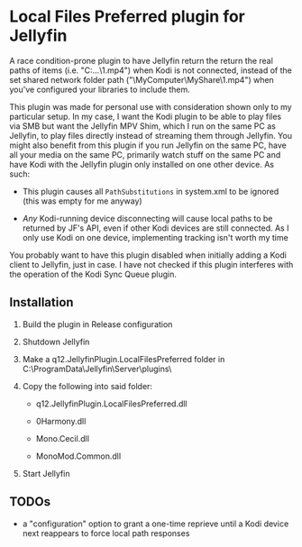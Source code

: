 # Local Files Preferred plugin for Jellyfin

A race condition-prone plugin to have Jellyfin return the return the real paths of items (i.e. "C:\...\1.mp4") when Kodi is not connected, instead of the set shared network folder path ("\\MyComputer\MyShare\1.mp4") when you've configured your libraries to include them.

This plugin was made for personal use with consideration shown only to my particular setup. In my case, I want the Kodi plugin to be able to play files via SMB but want the Jellyfin MPV Shim, which I run on the same PC as Jellyfin, to play files directly instead of streaming them through Jellyfin. You might also benefit from this plugin if you run Jellyfin on the same PC, have all your media on the same PC, primarily watch stuff on the same PC and have Kodi with the Jellyfin plugin only installed on one other device. As such:

* This plugin causes all `PathSubstitutions` in system.xml to be ignored (this was empty for me anyway)

* *Any* Kodi-running device disconnecting will cause local paths to be returned by JF's API, even if other Kodi devices are still connected. As I only use Kodi on one device, implementing tracking isn't worth my time

You probably want to have this plugin disabled when initially adding a Kodi client to Jellyfin, just in case. I have not checked if this plugin interferes with the operation of the Kodi Sync Queue plugin.

## Installation

1. Build the plugin in Release configuration

2. Shutdown Jellyfin

3. Make a q12.JellyfinPlugin.LocalFilesPreferred folder in C:\ProgramData\Jellyfin\Server\plugins\

4. Copy the following into said folder:

    * q12.JellyfinPlugin.LocalFilesPreferred.dll

    * 0Harmony.dll

    * Mono.Cecil.dll

    * MonoMod.Common.dll

5. Start Jellyfin

## TODOs

* a "configuration" option to grant a one-time reprieve until a Kodi device next reappears to force local path responses
